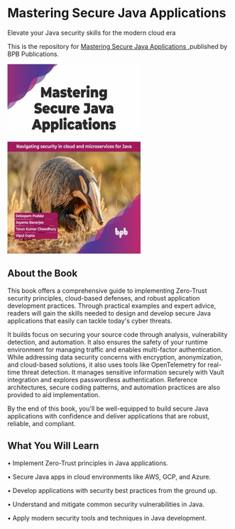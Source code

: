 # Mastering Secure Java Applications

Elevate your Java security skills for the modern cloud era

This is the repository for [Mastering Secure Java Applications
](https://bpbonline.com/products/mastering-secure-java-applications?variant=43280868114632),published by BPB Publications.

<img src="9789355518842.jpg">

## About the Book
This book offers a comprehensive guide to implementing Zero-Trust security principles, cloud-based defenses, and robust application development practices. Through practical examples and expert advice, readers will gain the skills needed to design and develop secure Java applications that easily can tackle today's cyber threats.

It builds focus on securing your source code through analysis, vulnerability detection, and automation. It also ensures the safety of your runtime environment for managing traffic and enables multi-factor authentication. While addressing data security concerns with encryption, anonymization, and cloud-based solutions, it also uses tools like OpenTelemetry for real-time threat detection. It manages sensitive information securely with Vault integration and explores passwordless authentication. Reference architectures, secure coding patterns, and automation practices are also provided to aid implementation. 

By the end of this book, you'll be well-equipped to build secure Java applications with confidence and deliver applications that are robust, reliable, and compliant.

## What You Will Learn
• Implement Zero-Trust principles in Java applications.

• Secure Java apps in cloud environments like AWS, GCP, and Azure.

• Develop applications with security best practices from the ground up.

• Understand and mitigate common security vulnerabilities in Java.

• Apply modern security tools and techniques in Java development. 
